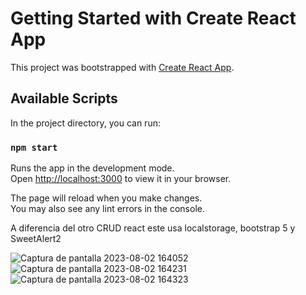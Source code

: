 # Getting Started with Create React App

This project was bootstrapped with [Create React App](https://github.com/facebook/create-react-app).

## Available Scripts

In the project directory, you can run:

### `npm start`

Runs the app in the development mode.\
Open [http://localhost:3000](http://localhost:3000) to view it in your browser.

The page will reload when you make changes.\
You may also see any lint errors in the console.

A diferencia del otro CRUD react este usa localstorage, bootstrap 5 y SweetAlert2

![Captura de pantalla 2023-08-02 164052](https://github.com/fersrm/CRUD_REACT/assets/109872737/e664e976-4e6e-4cb3-a837-ae6ccb2fc03e)
![Captura de pantalla 2023-08-02 164231](https://github.com/fersrm/CRUD_REACT/assets/109872737/d7ca063c-eff3-4192-ab16-1cdc0d4d93a8)
![Captura de pantalla 2023-08-02 164323](https://github.com/fersrm/CRUD_REACT/assets/109872737/0b100453-ebc2-4b32-8975-97a6688735e0)

